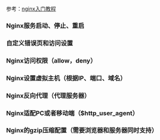 参考：[nginx入门教程](https://juejin.cn/post/6844903701459501070)

### Nginx服务启动、停止、重启

### 自定义错误页和访问设置

### Nginx访问权限（allow，deny）

### Nginx设置虚拟主机（根据IP、端口、域名）

### Nginx反向代理（代理服务器）

### Nginx适配PC或者移动端（$http_user_agent）

### Nginx的gzip压缩配置（需要浏览器和服务器同时支持）

